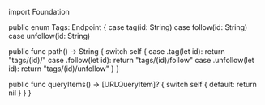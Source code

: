 import Foundation

public enum Tags: Endpoint {
  case tag(id: String)
  case follow(id: String)
  case unfollow(id: String)
  
  public func path() -> String {
    switch self {
    case .tag(let id):
      return "tags/\(id)/"
    case .follow(let id):
      return "tags/\(id)/follow"
    case .unfollow(let id):
      return "tags/\(id)/unfollow"
    }
  }
  
  public func queryItems() -> [URLQueryItem]? {
    switch self {
    default:
      return nil
    }
  }
}
